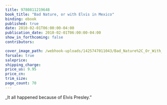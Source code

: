 ```yaml
---
title: 9780811219648
book_title: "Bad Nature, or with Elvis in Mexico"
binding: ebook
published: true
date: 2010-02-01T06:00:00-04:00
publication_date: 2010-02-01T06:00:00-04:00
show_in_forthcoming: false
contributors:

cover_image_path: /webhook-uploads/1425747011043/Bad_Nature%2C_Or_With_Elvis_In_Mexico.jpg
forsale: true
saleprice:
shipping_charge:
price_us: 9.95
price_cn:
trim_size:
page_count: 70
---
```

_It all happened because of Elvis Presley.”

